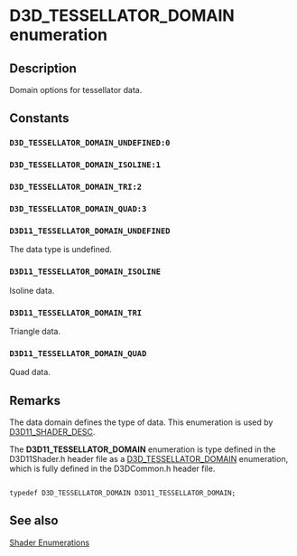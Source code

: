 # D3D_TESSELLATOR_DOMAIN enumeration

## Description

Domain options for tessellator data.

## Constants

### `D3D_TESSELLATOR_DOMAIN_UNDEFINED:0`

### `D3D_TESSELLATOR_DOMAIN_ISOLINE:1`

### `D3D_TESSELLATOR_DOMAIN_TRI:2`

### `D3D_TESSELLATOR_DOMAIN_QUAD:3`

### `D3D11_TESSELLATOR_DOMAIN_UNDEFINED`

The data type is undefined.

### `D3D11_TESSELLATOR_DOMAIN_ISOLINE`

Isoline data.

### `D3D11_TESSELLATOR_DOMAIN_TRI`

Triangle data.

### `D3D11_TESSELLATOR_DOMAIN_QUAD`

Quad data.

## Remarks

The data domain defines the type of data. This enumeration is used by [D3D11_SHADER_DESC](https://learn.microsoft.com/windows/desktop/api/d3d11shader/ns-d3d11shader-d3d11_shader_desc).

The **D3D11_TESSELLATOR_DOMAIN** enumeration is type defined in the D3D11Shader.h header file as a [D3D_TESSELLATOR_DOMAIN](https://learn.microsoft.com/windows/desktop/api/d3dcommon/ne-d3dcommon-d3d_tessellator_domain) enumeration, which is fully defined in the D3DCommon.h header file.

```

typedef D3D_TESSELLATOR_DOMAIN D3D11_TESSELLATOR_DOMAIN;
```

## See also

[Shader Enumerations](https://learn.microsoft.com/windows/desktop/direct3d11/d3d11-graphics-reference-shader-enums)